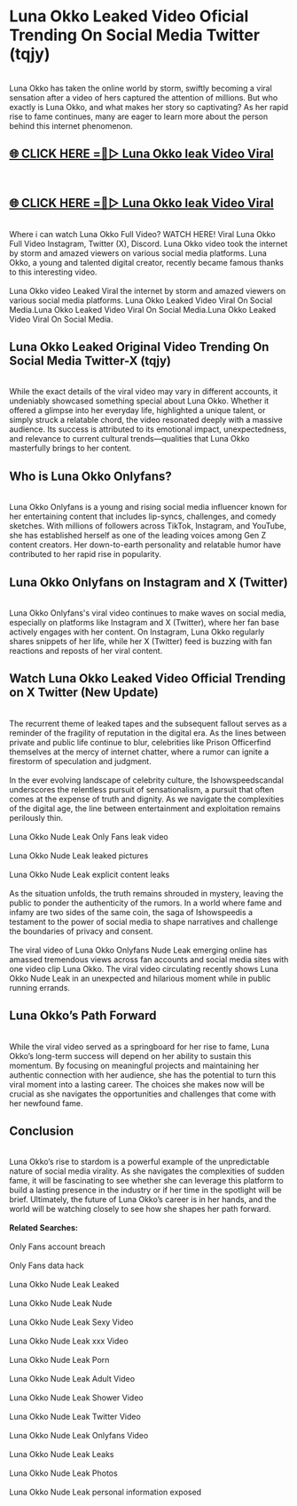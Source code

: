 # Luna Okko Leaked Video Oficial Trending On Social Media Twitter (tqjy)
<br>
Luna Okko has taken the online world by storm, swiftly becoming a viral sensation after a video of hers captured the attention of millions. But who exactly is Luna Okko, and what makes her story so captivating? As her rapid rise to fame continues, many are eager to learn more about the person behind this internet phenomenon.
<br>
<h2><a href="https://v.mview.online/p/url.html?title=Luna_Okko&ref=git">🌐 CLICK HERE =👙▷ Luna Okko leak Video Viral</a></h2>
<br>
<h2><a href="https://v.mview.online/p/url.html?title=Luna_Okko&ref=git">🌐 CLICK HERE =👙▷ Luna Okko leak Video Viral</a></h2>
<br>
Where i can watch Luna Okko Full Video? WATCH HERE! Viral Luna Okko Full Video Instagram, Twitter (X), Discord. Luna Okko video took the internet by storm and amazed viewers on various social media platforms. Luna Okko, a young and talented digital creator, recently became famous thanks to this interesting video.
<br><br>
Luna Okko video Leaked Viral the internet by storm and amazed viewers on various social media platforms. Luna Okko Leaked Video Viral On Social Media.Luna Okko Leaked Video Viral On Social Media.Luna Okko Leaked Video Viral On Social Media.
<br>
<h2>Luna Okko Leaked Original Video Trending On Social Media Twitter-X (tqjy)</h2>
<br>
While the exact details of the viral video may vary in different accounts, it undeniably showcased something special about Luna Okko. Whether it offered a glimpse into her everyday life, highlighted a unique talent, or simply struck a relatable chord, the video resonated deeply with a massive audience. Its success is attributed to its emotional impact, unexpectedness, and relevance to current cultural trends—qualities that Luna Okko masterfully brings to her content.
<br>
<h2>Who is Luna Okko Onlyfans?</h2>
<br>
Luna Okko Onlyfans is a young and rising social media influencer known for her entertaining content that includes lip-syncs, challenges, and comedy sketches. With millions of followers across TikTok, Instagram, and YouTube, she has established herself as one of the leading voices among Gen Z content creators. Her down-to-earth personality and relatable humor have contributed to her rapid rise in popularity.
<br>
<h2>Luna Okko Onlyfans on Instagram and X (Twitter)</h2>
<br>
Luna Okko Onlyfans's viral video continues to make waves on social media, especially on platforms like Instagram and X (Twitter), where her fan base actively engages with her content. On Instagram, Luna Okko regularly shares snippets of her life, while her X (Twitter) feed is buzzing with fan reactions and reposts of her viral content.
<br>
<h2>Watch Luna Okko Leaked Video Official Trending on X Twitter (New Update)</h2>
<br>
The recurrent theme of leaked tapes and the subsequent fallout serves as a reminder of the fragility of reputation in the digital era. As the lines between private and public life continue to blur, celebrities like Prison Officerfind themselves at the mercy of internet chatter, where a rumor can ignite a firestorm of speculation and judgment.
<br><br>
In the ever evolving landscape of celebrity culture, the Ishowspeedscandal underscores the relentless pursuit of sensationalism, a pursuit that often comes at the expense of truth and dignity. As we navigate the complexities of the digital age, the line between entertainment and exploitation remains perilously thin.
<br><br>
Luna Okko Nude Leak Only Fans leak video
<br><br>
Luna Okko Nude Leak leaked pictures
<br><br>
Luna Okko Nude Leak explicit content leaks
<br><br>
As the situation unfolds, the truth remains shrouded in mystery, leaving the public to ponder the authenticity of the rumors. In a world where fame and infamy are two sides of the same coin, the saga of Ishowspeedis a testament to the power of social media to shape narratives and challenge the boundaries of privacy and consent.
<br><br>
The viral video of Luna Okko Onlyfans Nude Leak emerging online has amassed tremendous views across fan accounts and social media sites with one video clip Luna Okko. The viral video circulating recently shows Luna Okko Nude Leak in an unexpected and hilarious moment while in public running errands.
<br>
<h2>Luna Okko’s Path Forward</h2>
<br>
While the viral video served as a springboard for her rise to fame, Luna Okko’s long-term success will depend on her ability to sustain this momentum. By focusing on meaningful projects and maintaining her authentic connection with her audience, she has the potential to turn this viral moment into a lasting career. The choices she makes now will be crucial as she navigates the opportunities and challenges that come with her newfound fame.
<br>
<h2>Conclusion</h2>
<br>
Luna Okko’s rise to stardom is a powerful example of the unpredictable nature of social media virality. As she navigates the complexities of sudden fame, it will be fascinating to see whether she can leverage this platform to build a lasting presence in the industry or if her time in the spotlight will be brief. Ultimately, the future of Luna Okko’s career is in her hands, and the world will be watching closely to see how she shapes her path forward.
<br><br>
<strong>Related Searches:</strong>
<br><br>
Only Fans account breach
<br><br>
Only Fans data hack
<br><br>
Luna Okko Nude Leak Leaked
<br><br>
Luna Okko Nude Leak Nude
<br><br>
Luna Okko Nude Leak Sexy Video
<br><br>
Luna Okko Nude Leak xxx Video
<br><br>
Luna Okko Nude Leak Porn
<br><br>
Luna Okko Nude Leak Adult Video
<br><br>
Luna Okko Nude Leak Shower Video
<br><br>
Luna Okko Nude Leak Twitter Video
<br><br>
Luna Okko Nude Leak Onlyfans Video
<br><br>
Luna Okko Nude Leak Leaks
<br><br>
Luna Okko Nude Leak Photos
<br><br>
Luna Okko Nude Leak personal information exposed